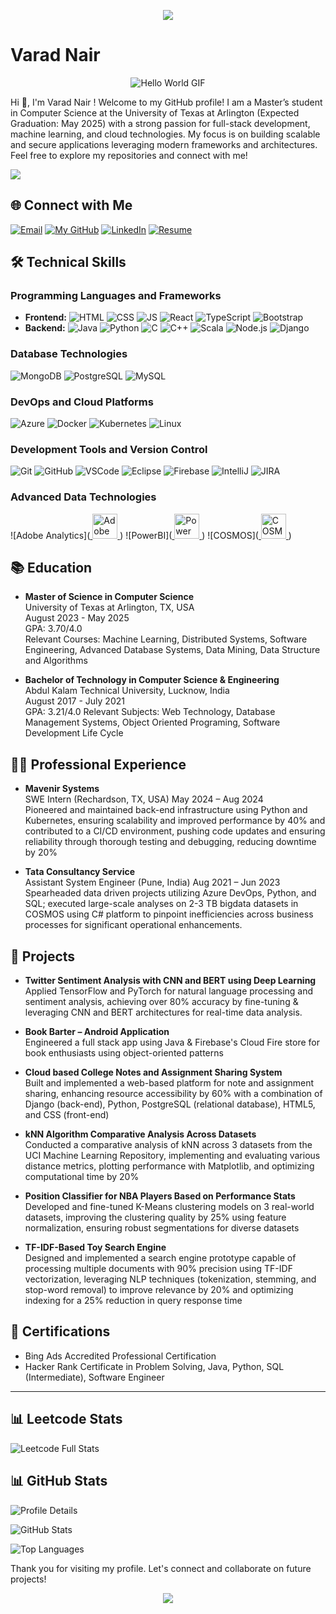 <p align="center">
  <img src="https://capsule-render.vercel.app/api?type=waving&color=gradient&text=Hello!&height=100&section=header"/>
</p>





# Varad Nair
<p align="center">
  <img src="https://media.giphy.com/media/xHEPtVlwQ4sJs07clI/giphy.gif?cid=790b7611079b7oqxfm6dad5446v1bl2z2k9v5u44rjr5obe3&ep=v1_gifs_search&rid=giphy.gif&ct=g" alt="Hello World GIF">
</p>
<p> Hi 👋, I'm Varad Nair ! Welcome to my GitHub profile! I am a Master’s student in Computer Science at the University of Texas at Arlington (Expected Graduation: May 2025) with a strong passion for full-stack development, machine learning, and cloud technologies. My focus is on building scalable and secure applications leveraging modern frameworks and architectures. Feel free to explore my repositories and connect with me!
</p>

![](https://komarev.com/ghpvc/?username=varadnair30&color=orange&style=for-the-badge&label=Profile+Views)
## 🌐 Connect with Me


[![Email](https://img.shields.io/badge/Gmail-EA4335.svg?style=for-the-badge&logo=Gmail&logoColor=white)](mailto:vnairusa30@gmail.com)
[![My GitHub](https://img.shields.io/badge/GitHub-181717.svg?style=for-the-badge&logo=GitHub&logoColor=white)](https://github.com/varadnair30)
[![LinkedIn](https://img.shields.io/badge/LinkedIn-0A66C2.svg?style=for-the-badge&logo=LinkedIn&logoColor=white)](https://www.linkedin.com/in/varad-nair-a2326a18a)
[![Resume](https://img.shields.io/badge/Resume-PDF-red?style=for-the-badge&logo=adobe)](https://drive.google.com/file/d/1B3PuUgo_4a-mY19BmWLu7sAnretus1Z6/view?usp=sharing)







## 🛠️ Technical Skills

### Programming Languages and Frameworks
- **Frontend:**
  ![HTML](https://skillicons.dev/icons?i=html) ![CSS](https://skillicons.dev/icons?i=css) ![JS](https://skillicons.dev/icons?i=js) ![React](https://skillicons.dev/icons?i=react) ![TypeScript](https://skillicons.dev/icons?i=typescript) ![Bootstrap](https://skillicons.dev/icons?i=bootstrap)
- **Backend:**
  ![Java](https://skillicons.dev/icons?i=java) ![Python](https://skillicons.dev/icons?i=py) ![C](https://skillicons.dev/icons?i=c) ![C++](https://skillicons.dev/icons?i=cpp) ![Scala](https://skillicons.dev/icons?i=scala) ![Node.js](https://skillicons.dev/icons?i=nodejs) ![Django](https://skillicons.dev/icons?i=django)

### Database Technologies
![MongoDB](https://skillicons.dev/icons?i=mongodb) ![PostgreSQL](https://skillicons.dev/icons?i=postgresql) ![MySQL](https://skillicons.dev/icons?i=mysql) 

### DevOps and Cloud Platforms
![Azure](https://skillicons.dev/icons?i=azure) ![Docker](https://skillicons.dev/icons?i=docker) ![Kubernetes](https://skillicons.dev/icons?i=kubernetes) ![Linux](https://skillicons.dev/icons?i=linux) 

### Development Tools and Version Control
![Git](https://skillicons.dev/icons?i=git) ![GitHub](https://skillicons.dev/icons?i=github) ![VSCode](https://skillicons.dev/icons?i=vscode) ![Eclipse](https://skillicons.dev/icons?i=eclipse) ![Firebase](https://skillicons.dev/icons?i=firebase) ![IntelliJ](https://skillicons.dev/icons?i=idea) ![JIRA](https://skillicons.dev/icons?i=jira)

### Advanced Data Technologies
![Adobe Analytics](<a href="https://business.adobe.com/products/analytics/adobe-analytics.html" target="_blank" rel="noreferrer">
  <img src="https://upload.wikimedia.org/wikipedia/commons/2/27/Adobe_Analytics_Logo.png" alt="Adobe Analytics" width="40" height="40"/>
</a>
) ![PowerBI](<a href="https://powerbi.microsoft.com/" target="_blank" rel="noreferrer">
  <img src="https://upload.wikimedia.org/wikipedia/commons/c/cf/New_Power_BI_Logo.svg" alt="Power BI" width="40" height="40"/>
</a>
) ![COSMOS](<a href="https://azure.microsoft.com/en-us/products/cosmos-db/" target="_blank" rel="noreferrer">
  <img src="https://upload.wikimedia.org/wikipedia/commons/a/a8/Microsoft_Azure_Logo.svg" alt="COSMOS DB" width="40" height="40"/>
</a>
) 

## 📚 Education

- **Master of Science in Computer Science**  
  University of Texas at Arlington, TX, USA  
  August 2023 - May 2025  
  GPA: 3.70/4.0  
  Relevant Courses: Machine Learning, Distributed Systems, Software Engineering, Advanced Database Systems, Data Mining, Data Structure and Algorithms

- **Bachelor of Technology in Computer Science & Engineering**  
  Abdul Kalam Technical University, Lucknow, India  
  August 2017 - July 2021  
  GPA: 3.21/4.0
  Relevant Subjects: Web Technology, Database Management Systems, Object Oriented Programing, Software Development Life Cycle

## 👨‍💻 Professional Experience

- **Mavenir Systems**  
  SWE Intern  (Rechardson, TX, USA)
  May 2024 – Aug 2024  
  Pioneered and maintained back-end infrastructure using Python and Kubernetes, ensuring scalability and improved performance by 40% and contributed to a CI/CD environment, pushing code updates and ensuring 
  reliability through thorough testing and debugging, reducing downtime by 20%

- **Tata Consultancy Service**  
  Assistant System Engineer  (Pune, India)
  Aug 2021 – Jun 2023  
  Spearheaded data driven projects utilizing Azure DevOps, Python, and SQL; executed large-scale analyses on 2-3 TB bigdata datasets in COSMOS using C# platform to pinpoint inefficiencies across business processes for significant operational enhancements.

## 🚀 Projects

- **Twitter Sentiment Analysis with CNN and BERT using Deep Learning**  
  Applied TensorFlow and PyTorch for natural language processing and sentiment analysis, achieving over 80% accuracy by fine-tuning & leveraging CNN and BERT architectures for real-time data analysis.

- **Book Barter – Android Application**  
  Engineered a full stack app using Java & Firebase's Cloud Fire store for book enthusiasts using object-oriented patterns

- **Cloud based College Notes and Assignment Sharing System**  
  Built and implemented a web-based platform for note and assignment sharing, enhancing resource accessibility by 60% with a combination of Django (back-end), Python, PostgreSQL (relational database), HTML5, and CSS (front-end)

- **kNN Algorithm Comparative Analysis Across Datasets**  
  Conducted a comparative analysis of kNN across 3 datasets from the UCI Machine Learning Repository, implementing and evaluating various distance metrics, plotting performance with Matplotlib, and optimizing computational time by 20%

- **Position Classifier for NBA Players Based on Performance Stats**  
  Developed and fine-tuned K-Means clustering models on 3 real-world datasets, improving the clustering quality by 25% using feature normalization, ensuring robust segmentations for diverse datasets

- **TF-IDF-Based Toy Search Engine**  
  Designed and implemented a search engine prototype capable of processing multiple documents with 90% precision using TF-IDF vectorization, leveraging NLP techniques (tokenization, stemming, and stop-word removal) to improve relevance by 20% and optimizing indexing for a 25% reduction in query response time


## 📜 Certifications

- Bing Ads Accredited Professional Certification
- Hacker Rank Certificate in Problem Solving, Java, Python, SQL (Intermediate), Software Engineer


---
## 📊 Leetcode Stats


![Leetcode Full Stats](https://leetcard.jacoblin.cool/vnvarad_30?ext=heatmap,contest&theme=dark)


## 📊 GitHub Stats


<p align="left">
  
  <img src="http://github-profile-summary-cards.vercel.app/api/cards/profile-details?username=varadnair30&theme=github_dark" alt="Profile Details" />
</p>



<p align="Left">
  <img src="https://github-readme-stats.vercel.app/api?username=varadnair30&&count_private=true&?show_icons=true&locale=en&theme=github_dark" alt="GitHub Stats" />
</p>


<p align="left">
  <img src="https://github-readme-stats.vercel.app/api/top-langs?username=varadnair30&show_icons=true&locale=en&layout=compact&theme=github_dark" alt="Top Languages" />
</p>


Thank you for visiting my profile. Let's connect and collaborate on future projects!

<p align="center">
  <img src="https://capsule-render.vercel.app/api?type=waving&color=gradient&height=100&section=footer"/>
</p>

